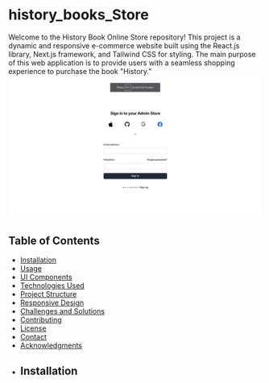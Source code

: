 # history_books_Store
Welcome to the History Book Online Store repository! This project is a dynamic and responsive e-commerce website built using the React.js library, Next.js framework, and Tailwind CSS for styling. The main purpose of this web application is to provide users with a seamless shopping experience to purchase the book "History."
![Books Store Screenshot](svgs/signin.png)


## Table of Contents

- [Installation](#installation)
- [Usage](#usage)
- [UI Components](#ui-components)
- [Technologies Used](#technologies-used)
- [Project Structure](#project-structure)
- [Responsive Design](#responsive-design)
- [Challenges and Solutions](#challenges-and-solutions)
- [Contributing](#contributing)
- [License](#license)
- [Contact](#contact)
- [Acknowledgments](#acknowledgments)
- ## Installation